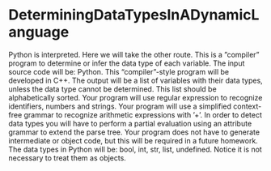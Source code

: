 # DeterminingDataTypesInADynamicLanguage
Python is interpreted. Here we will take the other route. This is a ”compiler” program to determine or infer the data type of each variable. The input source code will be: Python. This “compiler”-style program will be developed in C++. The output will be a list of variables with their data types, unless the data type cannot be determined. This list should be alphabetically sorted. Your program will use regular expression to recognize identifiers, numbers and strings. Your program will use a simplified context-free grammar to recognize arithmetic expressions with ’+’. In order to detect data types you will have to perform a partial evaluation using an attribute grammar to extend the parse tree. Your program does not have to generate intermediate or object code, but this will be required in a future homework. The data types in Python will be: bool, int, str, list, undefined. Notice it is not necessary to treat them as objects.
